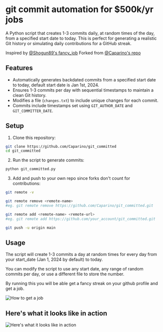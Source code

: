 # git commit automation for $500k/yr jobs

A Python script that creates 1-3 commits daily, at random times of the day, from a specified start date to today. This is perfect for generating a realistic Git history or simulating daily contributions for a GitHub streak.

Inspired by [@Shogun89's fancy_job](https://github.com/Shogun89/fancy_job)
Forked from [@Caparino's repo](https://github.com/Caparino/git_committed)

## Features

- Automatically generates backdated commits from a specified start date to today, default start date is Jan 1st, 2024.
- Ensures 1-3 commits per day with sequential timestamps to maintain a clean Git history.
- Modifies a file (`changes.txt`) to include unique changes for each commit.
- Commits include timestamps set using `GIT_AUTHOR_DATE` and `GIT_COMMITTER_DATE`.

## Setup

1. Clone this repository:

```bash
git clone https://github.com/Caparino/git_committed
cd git_committed
```

2. Run the script to generate commits:

```bash
python git_committed.py
```

3. Add and push to your own repo since forks don't count for contributions:
```bash
git remote -v

git remote remove <remote-name>
#eg. git remote remove https://github.com/Caparino/git_committed.git

git remote add <remote-name> <remote-url>
#eg. git remote add https://github.com/your_account/git_committed.git

git push -u origin main
```

## Usage

The script will create 1-3 commits a day at random times for every day from your start_date (Jan 1, 2024 by default) to today.

You can modify the script to use any start date, any range of random commits per day, or use a different file to store the number.

By running this you will be able get a fancy streak on your github profile and get a job.

![How to get a job](get_a_job.jpg)

## Here's what it looks like in action
![Here's what it looks like in action](it_works.png)
